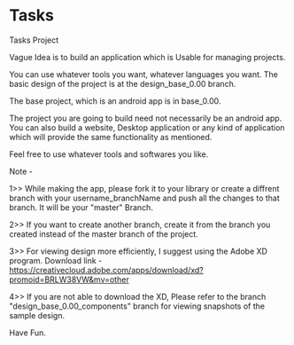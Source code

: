 # Tasks
Tasks Project

Vague Idea is to build an application which is Usable for managing projects.

You can use whatever tools you want, whatever languages you want. The basic design of the project is at the design_base_0.00 branch.

The base project, which is an android app is in base_0.00.

The project you are going to build need not necessarily be an android app. You can also build a website, Desktop application or any kind of application which will provide the same functionality as mentioned.

Feel free to use whatever tools and softwares you like.



Note -

1>> While making the app, please fork it to your library or create a diffrent branch with your username_branchName and push all the changes to that branch. It will be your "master" Branch.

2>> If you want to create another branch, create it from the branch you created instead of the master branch of the project.

3>> For viewing design more efficiently, I suggest using the Adobe XD program. Download link - https://creativecloud.adobe.com/apps/download/xd?promoid=BRLW38VW&mv=other

4>> If you are not able to download the XD, Please refer to the branch "design_base_0.00_components" branch for viewing snapshots of the sample design.


Have Fun.
